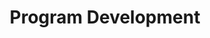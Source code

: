 ---
title: Program Development
slug: program-development
taxonomy:
	tag: industry
content:
    items:
        '@taxonomy.industry': program-development
    order:
        by: date
        dir: desc
---